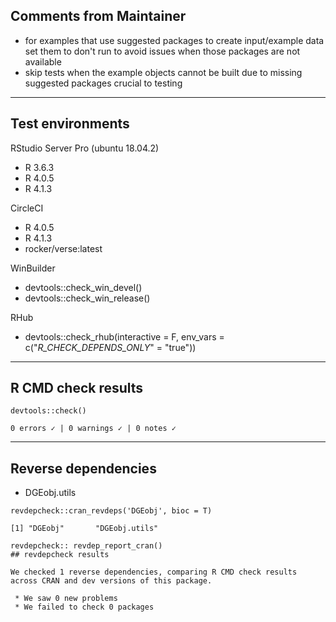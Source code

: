 ## Comments from Maintainer

* for examples that use suggested packages to create input/example data set them to don't run to avoid issues when those packages are not available
* skip tests when the example objects cannot be built due to missing suggested packages crucial to testing

---  

## Test environments

RStudio Server Pro (ubuntu 18.04.2)  

* R 3.6.3
* R 4.0.5
* R 4.1.3

CircleCI

* R 4.0.5
* R 4.1.3
* rocker/verse:latest

WinBuilder

* devtools::check_win_devel()  
* devtools::check_win_release()  

RHub

* devtools::check_rhub(interactive = F,
                       env_vars    = c("_R_CHECK_DEPENDS_ONLY_"   = "true"))

---  

## R CMD check results


```
devtools::check()  

0 errors ✓ | 0 warnings ✓ | 0 notes ✓
```

---  

## Reverse dependencies

* DGEobj.utils

```
revdepcheck::cran_revdeps('DGEobj', bioc = T)

[1] "DGEobj"       "DGEobj.utils"
```

```
revdepcheck:: revdep_report_cran()
## revdepcheck results

We checked 1 reverse dependencies, comparing R CMD check results across CRAN and dev versions of this package.

 * We saw 0 new problems
 * We failed to check 0 packages

```
